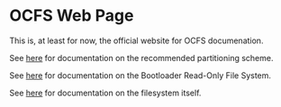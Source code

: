 # OCFS Web Page

This is, at least for now, the official website for OCFS documenation.

See [here](https://ocfs.github.io/ocgpt) for documentation on the recommended partitioning scheme.

See [here](https://ocfs.github.io/brofs) for documentation on the Bootloader Read-Only File System.

See [here](https://ocfs.github.io/ocfs) for documentation on the filesystem itself.
